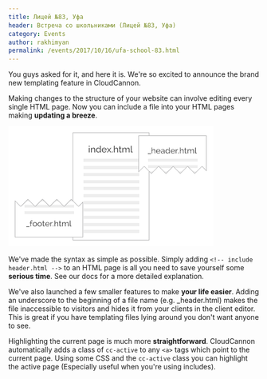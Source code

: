 ```yaml
---
title: Лицей №83, Уфа
header: Встреча со школьниками (Лицей №83, Уфа)
category: Events
author: rakhimyan
permalink: /events/2017/10/16/ufa-school-83.html
---
```

You guys asked for it, and here it is. We're so excited to announce the brand new templating feature in CloudCannon.

Making changes to the structure of your website can involve editing every single HTML page. Now you can include a file into your HTML pages making __updating a breeze__.

![Includes](/img/blog/includes.png)

We've made the syntax as simple as possible. Simply adding `<!-- include header.html -->` to an HTML page is all you need to save yourself some __serious time__. See our docs for a more detailed explanation.

We've also launched a few smaller features to make __your life easier__. Adding an underscore to the beginning of a file name (e.g. \_header.html) makes the file inaccessible to visitors and hides it from your clients in the client editor. This is great if you have templating files lying around you don't want anyone to see.

Highlighting the current page is much more __straightforward__. CloudCannon automatically adds a class of `cc-active` to any `<a>` tags which point to the current page. Using some CSS and the `cc-active` class you can highlight the active page (Especially useful when you're using includes).

